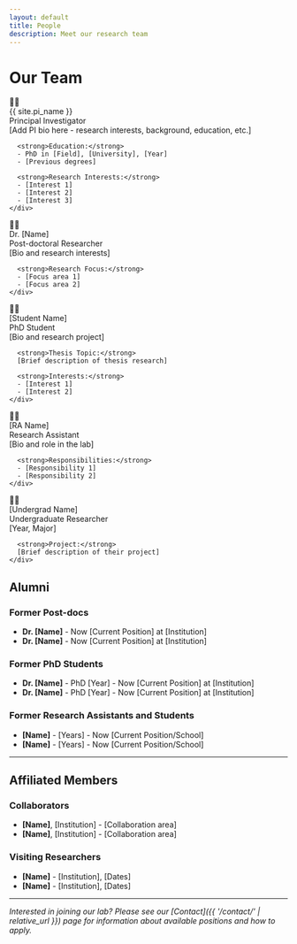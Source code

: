 ```yaml
---
layout: default
title: People
description: Meet our research team
---
```


# Our Team

<div class="people-grid">
  
  <!-- Principal Investigator -->
  <div class="person-card">
    <div class="person-photo">
      👨‍🔬
    </div>
    <div class="person-name">{{ site.pi_name }}</div>
    <div class="person-role">Principal Investigator</div>
    <div class="person-bio">
      [Add PI bio here - research interests, background, education, etc.]
      
      <strong>Education:</strong>
      - PhD in [Field], [University], [Year]
      - [Previous degrees]
      
      <strong>Research Interests:</strong>
      - [Interest 1]
      - [Interest 2]
      - [Interest 3]
    </div>
  </div>

  <!-- Post-doctoral Researchers -->
  <div class="person-card">
    <div class="person-photo">
      👩‍🔬
    </div>
    <div class="person-name">Dr. [Name]</div>
    <div class="person-role">Post-doctoral Researcher</div>
    <div class="person-bio">
      [Bio and research interests]
      
      <strong>Research Focus:</strong>
      - [Focus area 1]
      - [Focus area 2]
    </div>
  </div>

  <!-- PhD Students -->
  <div class="person-card">
    <div class="person-photo">
      🧑‍🎓
    </div>
    <div class="person-name">[Student Name]</div>
    <div class="person-role">PhD Student</div>
    <div class="person-bio">
      [Bio and research project]
      
      <strong>Thesis Topic:</strong>
      [Brief description of thesis research]
      
      <strong>Interests:</strong>
      - [Interest 1]
      - [Interest 2]
    </div>
  </div>

  <!-- Research Assistants -->
  <div class="person-card">
    <div class="person-photo">
      👨‍💻
    </div>
    <div class="person-name">[RA Name]</div>
    <div class="person-role">Research Assistant</div>
    <div class="person-bio">
      [Bio and role in the lab]
      
      <strong>Responsibilities:</strong>
      - [Responsibility 1]
      - [Responsibility 2]
    </div>
  </div>

  <!-- Undergraduate Researchers -->
  <div class="person-card">
    <div class="person-photo">
      🧑‍🎓
    </div>
    <div class="person-name">[Undergrad Name]</div>
    <div class="person-role">Undergraduate Researcher</div>
    <div class="person-bio">
      [Year, Major]
      
      <strong>Project:</strong>
      [Brief description of their project]
    </div>
  </div>

</div>

## Alumni

### Former Post-docs
- **Dr. [Name]** - Now [Current Position] at [Institution]
- **Dr. [Name]** - Now [Current Position] at [Institution]

### Former PhD Students
- **Dr. [Name]** - PhD [Year] - Now [Current Position] at [Institution]
- **Dr. [Name]** - PhD [Year] - Now [Current Position] at [Institution]

### Former Research Assistants and Students
- **[Name]** - [Years] - Now [Current Position/School]
- **[Name]** - [Years] - Now [Current Position/School]

---

## Affiliated Members

### Collaborators
- **[Name]**, [Institution] - [Collaboration area]
- **[Name]**, [Institution] - [Collaboration area]

### Visiting Researchers
- **[Name]** - [Institution], [Dates]
- **[Name]** - [Institution], [Dates]

---

*Interested in joining our lab? Please see our [Contact]({{ '/contact/' | relative_url }}) page for information about available positions and how to apply.*
